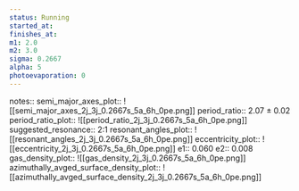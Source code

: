 ```yaml
---
status: Running
started_at:
finishes_at:
m1: 2.0
m2: 3.0
sigma: 0.2667
alpha: 5
photoevaporation: 0
---
```


notes::
semi_major_axes_plot:: ![[semi_major_axes_2j_3j_0.2667s_5a_6h_0pe.png]]
period_ratio:: 2.07 ± 0.02
period_ratio_plot:: ![[period_ratio_2j_3j_0.2667s_5a_6h_0pe.png]]
suggested_resonance:: 2:1
resonant_angles_plot:: ![[resonant_angles_2j_3j_0.2667s_5a_6h_0pe.png]]
eccentricity_plot:: ![[eccentricity_2j_3j_0.2667s_5a_6h_0pe.png]]
e1:: 0.060
e2:: 0.008
gas_density_plot:: ![[gas_density_2j_3j_0.2667s_5a_6h_0pe.png]]
azimuthally_avged_surface_density_plot:: ![[azimuthally_avged_surface_density_2j_3j_0.2667s_5a_6h_0pe.png]]
